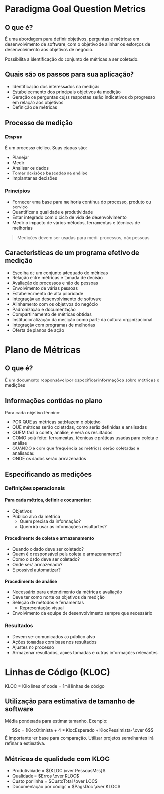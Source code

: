 # Paradigma Goal Question Metrics

## O que é?

É uma abordagem para definir objetivos, perguntas e métricas em desenvolvimento de software, com o objetivo de alinhar os esforços de desenvolvimento aos objetivos de negócio.

Possibilita a identificação do conjunto de métricas a ser coletado.

## Quais são os passos para sua aplicação?

- Identificação dos interessados na medição
- Estabelecimento dos principais objetivos da medição
- Geração de perguntas cujas respostas serão indicativos do progresso em relação aos objetivos
- Definição de métricas

## Processo de medição

### Etapas

É um processo cíclico. Suas etapas são:
- Planejar
- Medir
- Analisar os dados
- Tomar decisões baseadas na análise
- Implantar as decisões

### Princípios

- Fornecer uma base para melhoria contínua do processo, produto ou serviço
- Quantificar a qualidade e produtividade
- Estar integrado com o ciclo de vida de desenvolvimento
- Medir o impacto de vários métodos, ferramentas e técnicas de melhorias

> Medições devem ser usadas para medir processos, não pessoas

## Características de um programa efetivo de medição

- Escolha de um conjunto adequado de métricas
- Relação entre métricas e tomada de decisão
- Avaliação de processos e não de pessoas
- Envolvimento de várias pessoas
- Estabelecimento de alta prioridade
- Integração ao desenvolvimento de software
- Alinhamento com os objetivos do negócio
- Padronização e documentação
- Compartilhamento de métricas obtidas
- Institucionalização da medição como parte da cultura organizacional
- Integração com programas de melhorias
- Oferta de planos de ação



# Plano de Métricas

## O que é?

É um documento responsável por especificar informações sobre métricas e medições

## Informações contidas no plano

Para cada objetivo técnico:
- POR QUE as métricas satisfazem o objetivo
- QUE métricas serão coletadas, como serão definidas e analisadas
- QUEM fará a coleta, análise, e verá os resultados
- COMO será feito: ferramentas, técnicas e práticas usadas para coleta e análise
- QUANDO e com que frequência as métricas serão coletadas e analisadas
- ONDE os dados serão armazenados

## Especificando as medições

### Definições operacionais

#### Para cada métrica, definir e documentar:
- Objetivos
- Público alvo da métrica
	- Quem precisa da informação?
	- Quem irá usar as informações resultantes?

#### Procedimento de coleta e armazenamento
- Quando o dado deve ser coletado?
- Quem é o responsável pela coleta e armazenamento?
- Como o dado deve ser coletado?
- Onde será armazenado?
- É possível automatizar?

#### Procedimento de análise
- Necessário para entendimento da métrica e avaliação
- Deve ter como norte os objetivos da medição
- Seleção de métodos e ferramentas
	- Representação visual
- Envolvimento da equipe de desenvolvimento sempre que necessário

### Resultados
- Devem ser comunicados ao público alvo
- Ações tomadas com base nos resultados
- Ajustes no processo
- Armazenar resultados, ações tomadas e outras informações relevantes




# Linhas de Código (KLOC)

KLOC = Kilo lines of code = 1mil linhas de código

## Utilização para estimativa de tamanho de software

Média ponderada para estimar tamanho. Exemplo:

$$x = {KlocOtimista + 4 * KlocEsperado + KlocPessimista} \over 6$$
É importante ter base para comparação. Utilizar projetos semelhantes irá refinar a estimativa.

## Métricas de qualidade com KLOC

- Produtividade = ${KLOC \over PessoasMes}$
- Qualidade = $Erros \over KLOC$
- Custo por linha = $CustoTotal \over LOC$
- Documentação por código = $PagsDoc \over KLOC$
